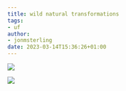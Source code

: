 ```yaml
---
title: wild natural transformations
tags:
- uf
author:
- jonmsterling
date: 2023-03-14T15:36:26+01:00
---
```


![](jms-0039)

![](jms-003H)
